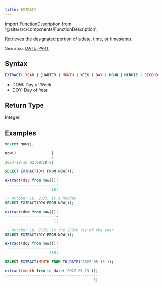 ```yaml
---
title: EXTRACT
---
```


import FunctionDescription from '@site/src/components/FunctionDescription';

<FunctionDescription description="Introduced or updated: v1.2.153"/>

Retrieves the designated portion of a date, time, or timestamp.

See also: [DATE_PART](date_part.md)

## Syntax

```sql
EXTRACT( YEAR | QUARTER | MONTH | WEEK | DAY | HOUR | MINUTE | SECOND | DOW | DOY FROM <date_or_time_expr> )
```

- DOW: Day of Week.
- DOY: Day of Year.

## Return Type

Integer.

## Examples

```sql
SELECT NOW();

now()                |
---------------------+
2023-10-16 02:09:28.0|

SELECT EXTRACT(DAY FROM NOW());

extract(day from now())|
-----------------------+
                     16|

-- October 16, 2023, is a Monday
SELECT EXTRACT(DOW FROM NOW());

extract(dow from now())|
-----------------------+
                      1|

-- October 16, 2023, is the 289th day of the year
SELECT EXTRACT(DOY FROM NOW());

extract(doy from now())|
-----------------------+
                    289|

SELECT EXTRACT(MONTH FROM TO_DATE('2022-05-13'));

extract(month from to_date('2022-05-13'))|
-----------------------------------------+
                                        5|
```